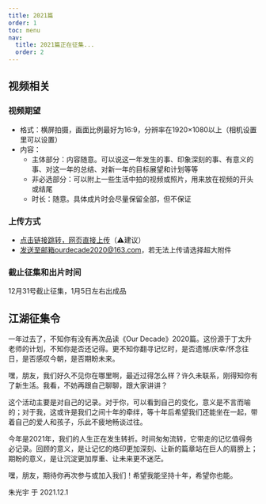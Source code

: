 ```yaml
---
title: 2021篇
order: 1
toc: menu
nav:
  title: 2021篇正在征集...
  order: 2
---
```


## 视频相关

### 视频期望

- 格式：横屏拍摄，画面比例最好为16:9，分辨率在1920×1080以上（相机设置里可以设置）
- 内容：
  - 主体部分：内容随意。可以说这一年发生的事、印象深刻的事、有意义的事、对这一年的总结、对新一年的目标展望和计划等等
  - 非必选部分：可以附上一些生活中拍的视频或照片，用来放在视频的开头或结尾
  - 时长：随意。具体成片时会尽量保留全部，但不保证

### 上传方式
- [点击链接跳转，网页直接上传](https://www.wenshushu.cn/s/6u83ydfekdh)（⚠️建议）
- 发送至邮箱ourdecade2020@163.com，若无法上传请选择超大附件

### 截止征集和出片时间
  12月31号截止征集，1月5日左右出成品

## 江湖征集令
一年过去了，不知你有没有再次品读《Our Decade》2020篇。这份源于丁太升老师的计划，不知你是否还记得。更不知你翻寻记忆时，是否遗憾/庆幸/怀念往日，是否感叹今朝，是否期盼未来。

嘿，朋友，我们好久不见你在哪里啊，最近过得怎么样？许久未联系，刚得知你有了新生活。我看，不妨再跟自己聊聊，跟大家讲讲？

这个活动主要是对自己的记录。对于你，可以看到自己的变化，意义是不言而喻的；对于我，这或许是我们之间十年的牵绊，等十年后希望我们还能坐在一起，带着自己的爱人和孩子，乐此不疲地畅谈过往。

今年是2021年，我们的人生正在发生转折。时间匆匆流转，它带走的记忆值得务必记录。回顾的意义，是让记忆的烙印更加深刻、让新的篇章站在巨人的肩膀上；期盼的意义，是让沉淀更加厚重、让未来更不迷茫。

嘿，朋友，期待你再次参与或加入我们！希望我能坚持十年，希望你也能。


朱光宇 于 2021.12.1
